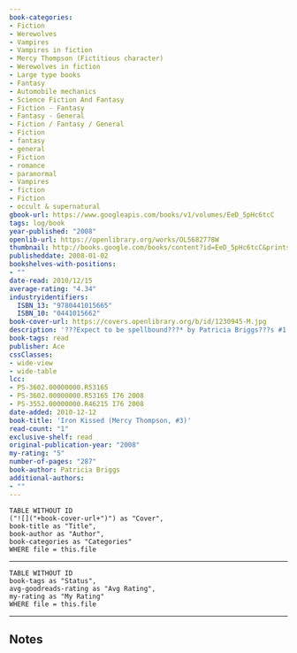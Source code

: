 ```yaml
---
book-categories:
- Fiction
- Werewolves
- Vampires
- Vampires in fiction
- Mercy Thompson (Fictitious character)
- Werewolves in fiction
- Large type books
- Fantasy
- Automobile mechanics
- Science Fiction And Fantasy
- Fiction - Fantasy
- Fantasy - General
- Fiction / Fantasy / General
- Fiction
- fantasy
- general
- Fiction
- romance
- paranormal
- Vampires
- fiction
- Fiction
- occult & supernatural
gbook-url: https://www.googleapis.com/books/v1/volumes/EeD_5pHc6tcC
tags: log/book
year-published: "2008"
openlib-url: https://openlibrary.org/works/OL5682778W
thumbnail: http://books.google.com/books/content?id=EeD_5pHc6tcC&printsec=frontcover&img=1&zoom=1&edge=curl&source=gbs_api
publisheddate: 2008-01-02
bookshelves-with-positions:
- ""
date-read: 2010/12/15
average-rating: "4.34"
industryidentifiers:
  ISBN_13: "9780441015665"
  ISBN_10: "0441015662"
book-cover-url: https://covers.openlibrary.org/b/id/1230945-M.jpg
description: '???Expect to be spellbound???* by Patricia Briggs???s #1 New York Times bestselling series starring Mercy Thompson. Being a lowly ???walker??? in a world of vampires, werewolves, and fae once kept her safe. But Mercy???s bark???and bite???are not so harmless any more??? Though Mercy can shift her shape into that of a coyote, her loyalty never wavers. So when her former boss and mentor, Zee, asks for her help, she???s there for him. A series of murders has rocked a fae reservation, and Zee needs her unique gifts, namely her coyote sense of smell, to sniff out the killer. But when Zee is accused of murdering the suspect Mercy outed, he???s left to rot behind bars by his own kind. Now it???s up to Mercy to clear his name, whether he wants her to or not. Mercy???s loyalty is under pressure from other directions, too. Werewolves are not known for their patience, and if Mercy can???t decide between the two she cares for, Sam and Adam may make the choice for her... *Lynn Viehl, New York Times bestselling author'
book-tags: read
publisher: Ace
cssClasses:
- wide-view
- wide-table
lcc:
- PS-3602.00000000.R53165
- PS-3602.00000000.R53165 I76 2008
- PS-3552.00000000.R46215 I76 2008
date-added: 2010-12-12
book-title: 'Iron Kissed (Mercy Thompson, #3)'
read-count: "1"
exclusive-shelf: read
original-publication-year: "2008"
my-rating: "5"
number-of-pages: "287"
book-author: Patricia Briggs
additional-authors:
- ""
---
```


```dataview
TABLE WITHOUT ID
("![]("+book-cover-url+")") as "Cover",
book-title as "Title",
book-author as "Author",
book-categories as "Categories"
WHERE file = this.file
```
---
```dataview
TABLE WITHOUT ID
book-tags as "Status",
avg-goodreads-rating as "Avg Rating",
my-rating as "My Rating"
WHERE file = this.file
```
---
## Notes


